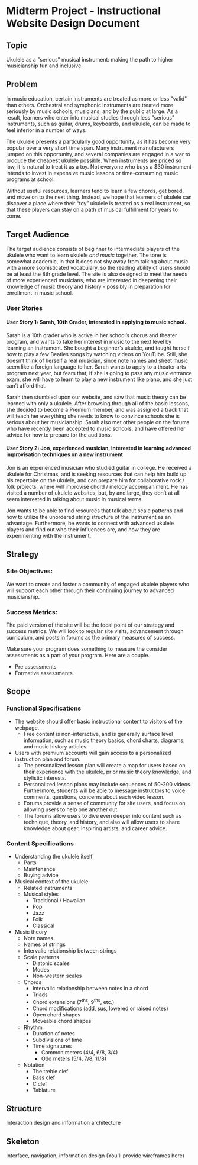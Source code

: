 # Midterm Project - Instructional Website Design Document
## Topic
Ukulele as a "serious" musical instrument: making the path to higher musicianship fun and inclusive.

## Problem
In music education, certain instruments are treated as more or less "valid" than others. Orchestral and symphonic instruments are treated more seriously by music schools, musicians, and by the public at large. As a result, learners who enter into musical studies through less "serious" instruments, such as guitar, drums, keyboards, and ukulele, can be made to feel inferior in a number of ways.

The ukulele presents a particularly good opportunity, as it has become very popular over a very short time span. Many instrument manufacturers jumped on this opportunity, and several companies are engaged in a war to produce the cheapest ukulele possible. When instruments are priced so low, it is natural to treat it as a toy. Not everyone who buys a $30 instrument intends to invest in expensive music lessons or time-consuming music programs at school.

Without useful resources, learners tend to learn a few chords, get bored, and move on to the next thing. Instead, we hope that learners of ukulele can discover a place where their “toy” ukulele is treated as a real instrument, so that these players can stay on a path of musical fulfillment for years to come.

## Target Audience
The target audience consists of beginner to intermediate players of the ukulele who want to learn ukulele *and music* together. The tone is somewhat academic, in that it does not shy away from talking about music with a more sophisticated vocabulary, so the reading ability of users should be at least the 8th grade level. The site is also designed to meet the needs of more experienced musicians, who are interested in deepening their knowledge of music theory and history - possibly in preparation for enrollment in music school.

### User Stories
#### User Story 1: Sarah, 10th Grader, interested in applying to music school.
Sarah is a 10th grader who is active in her school’s chorus and theater program, and wants to take her interest in music to the next level by learning an instrument. She bought a beginner’s ukulele, and taught herself how to play a few Beatles songs by watching videos on YouTube. Still, she doesn’t think of herself a real musician, since note names and sheet music seem like a foreign language to her. Sarah wants to apply to a theater arts program next year, but fears that, if she is going to pass any music entrance exam, she will have to learn to play a new instrument like piano, and she just can’t afford that.

Sarah then stumbled upon our website, and saw that music theory can be learned with only a ukulele. After browsing through all of the basic lessons, she decided to become a Premium member, and was assigned a track that will teach her everything she needs to know to convince schools she is serious about her musicianship. Sarah also met other people on the forums who have recently been accepted to music schools, and have offered her advice for how to prepare for the auditions.

#### User Story 2: Jon, experienced musician, interested in learning advanced improvisation techniques on a new instrument
Jon is an experienced musician who studied guitar in college. He received a ukulele for Christmas, and is seeking resources that can help him build up his repertoire on the ukulele, and can prepare him for collaborative rock / folk projects, where will improvise chord / melody accompaniment. He has visited a number of ukulele websites, but, by and large, they don’t at all seem interested in talking about music in musical terms.

Jon wants to be able to find resources that talk about scale patterns and how to utilize the unordered string structure of the instrument as an advantage. Furthermore, he wants to connect with advanced ukulele players and find out who their influences are, and how they are experimenting with the instrument.

## Strategy
### Site Objectives:
We want to create and foster a community of engaged ukulele players who will support each other through their continuing journey to advanced musicianship.

### Success Metrics:
The paid version of the site will be the focal point of our strategy and success metrics. We will look to regular site visits, advancement through curriculum, and posts in forums as the primary  measures of success.

Make sure your program does something to measure the consider assessments as a part of your program. Here are a couple.

* Pre assessments
* Formative assessments


## Scope
### Functional Specifications
* The website should offer basic instructional content to visitors of the webpage.
	* Free content is non-interactive, and is generally surface level information, such as music theory basics, chord charts, diagrams, and music history articles.
* Users with premium accounts will gain access to a personalized instruction plan and forum.
	* The personalized lesson plan will create a map for users based on their experience with the ukulele, prior music theory knowledge, and stylistic interests.
	* Personalized lesson plans may include sequences of 50-200 videos. Furthermore, students will be able to message instructors to voice comments, questions, concerns about each video lesson.
	* Forums provide a sense of community for site users, and focus on allowing users to help one another out.
	* The forums allow users to dive even deeper into content such as technique, theory, and history, and also will allow users to share knowledge about gear, inspiring artists, and career advice.

### Content Specifications
 * Understanding the ukulele itself
	* Parts
	* Maintenance
	* Buying advice
* Musical context of the ukulele
	* Related instruments
	* Musical styles
		* Traditional / Hawaiian
		* Pop
		* Jazz
		* Folk
		* Classical
* Music theory
	* Note names
	* Names of strings
	* Intervalic relationship between strings
	* Scale patterns
		* Diatonic scales
		* Modes
		* Non-western scales
	* Chords
		* Intervalic relationship between notes in a chord
		* Triads
		* Chord extensions (7<sup>ths</sup>, 9<sup>ths</sup>, etc.)
		* Chord modifications (add, sus, lowered or raised notes)
		* Open chord shapes
		* Moveable chord shapes
	* Rhythm
		* Duration of notes
		* Subdivisions of time
		* Time signatures
			* Common meters (4/4, 6/8, 3/4)
			* Odd meters (5/4, 7/8, 11/8)
	* Notation
		* The treble clef
		* Bass clef
		* C clef
		* Tablature

## Structure
Interaction design and information architecture

## Skeleton
Interface, navigation, information design
(You'll provide wireframes here)